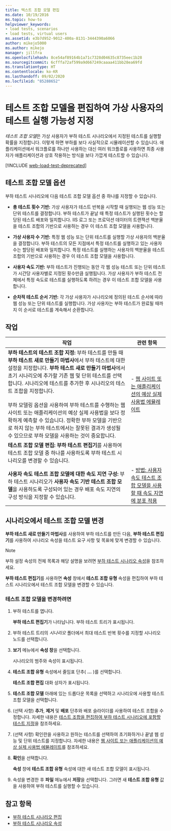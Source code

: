 ```yaml
---
title: 텍스트 조합 모델 편집
ms.date: 10/19/2016
ms.topic: how-to
helpviewer_keywords:
- load tests, scenarios
- load tests, virtual users
ms.assetid: e3b7d952-9012-400a-8131-3444390a6066
author: mikejo5000
ms.author: mikejo
manager: jillfra
ms.openlocfilehash: 8ce54af89164b1a71c7328d04635c8735eec1b28
ms.sourcegitcommit: 6cfffa72af599a9d667249caaaa411bb28ea69fd
ms.translationtype: HT
ms.contentlocale: ko-KR
ms.lasthandoff: 09/02/2020
ms.locfileid: "85288652"
---
```

# <a name="edit-test-mix-models-to-specify-the-probability-of-a-virtual-user-running-a-test"></a>테스트 조합 모델을 편집하여 가상 사용자의 테스트 실행 가능성 지정

*테스트 조합 모델*은 가상 사용자가 부하 테스트 시나리오에서 지정된 테스트를 실행할 확률을 지정합니다. 이렇게 하면 부하를 보다 사실적으로 시뮬레이션할 수 있습니다. 애플리케이션에서 워크플로를 하나만 사용하는 대신 여러 워크플로를 사용하면 최종 사용자가 애플리케이션과 상호 작용하는 방식을 보다 가깝게 테스트할 수 있습니다.

[!INCLUDE [web-load-test-deprecated](includes/web-load-test-deprecated.md)]

## <a name="test-mix-model-options"></a>테스트 조합 모델 옵션

부하 테스트 시나리오에 다음 테스트 조합 모델 옵션 중 하나를 지정할 수 있습니다.

- **총 테스트 횟수 기반:** 가상 사용자가 테스트 반복을 시작할 때 실행되는 웹 성능 또는 단위 테스트를 결정합니다. 부하 테스트가 끝날 때 특정 테스트가 실행된 횟수는 할당된 테스트 배포와 일치합니다. IIS 로그 또는 프로덕션 데이터의 트랜잭션 백분율을 테스트 조합의 기반으로 사용하는 경우 이 테스트 조합 모델을 사용합니다.

- **가상 사용자 수 기반:** 특정 웹 성능 또는 단위 테스트를 실행할 가상 사용자의 백분율을 결정합니다. 부하 테스트의 모든 지점에서 특정 테스트를 실행하고 있는 사용자 수는 할당된 배포와 일치합니다. 특정 테스트를 실행하는 사용자의 백분율을 테스트 조합의 기반으로 사용하는 경우 이 테스트 조합 모델을 사용합니다.

- **사용자 속도 기반:** 부하 테스트가 진행되는 동안 각 웹 성능 테스트 또는 단위 테스트가 시간당 사용자별로 지정된 횟수만큼 실행됩니다. 가상 사용자가 부하 테스트 전체에서 특정 속도로 테스트를 실행하도록 하려는 경우 이 테스트 조합 모델을 사용합니다.

- **순차적 테스트 순서 기반:** 각 가상 사용자가 시나리오에 정의된 테스트 순서에 따라 웹 성능 또는 단위 테스트를 실행합니다. 가상 사용자는 부하 테스트가 완료될 때까지 이 순서로 테스트를 계속해서 순환합니다.

## <a name="tasks"></a>작업

|작업|관련 항목|
|-|-----------------------|
|**부하 테스트의 테스트 조합 지정:** 부하 테스트를 만들 때 **부하 테스트 새로 만들기 마법사**에서 부하 테스트에 대한 설정을 지정합니다. **부하 테스트 새로 만들기 마법사**에서 초기 시나리오에 추가할 기존 웹 및 단위 테스트를 선택합니다. 시나리오에 테스트를 추가한 후 시나리오의 테스트 조합을 지정합니다.<br /><br /> 부하 모델링 옵션을 사용하여 부하 테스트를 수행하는 웹 사이트 또는 애플리케이션의 예상 실제 사용법을 보다 정확하게 예측할 수 있습니다. 정확한 부하 모델을 기반으로 하지 않는 부하 테스트에서는 잘못된 결과가 생성될 수 있으므로 부하 모델을 사용하는 것이 중요합니다.|-   [웹 사이트 또는 애플리케이션의 예상 실제 사용법 에뮬레이트](../test/emulate-real-world-usage-of-a-web-site-in-a-load-test-using-test-mix-models.md)|
|**테스트 조합 모델 편집:** **부하 테스트 편집기**를 사용하여 테스트 조합 모델 중 하나를 사용하도록 부하 테스트 시나리오를 변경할 수 있습니다.||
|**사용자 속도 테스트 조합 모델에 대한 속도 지연 구성:** 부하 테스트 시나리오가 **사용자 속도 기반 테스트 조합 모델**을 사용하도록 구성되어 있는 경우 배포 속도 지연의 구성 방식을 지정할 수 있습니다.|-   [방법: 사용자 속도 테스트 조합 모델을 사용할 때 속도 지연에 분포 적용](../test/how-to-apply-distribution-to-pacing-delay-when-using-a-user-pace-test-mix-model.md)|

## <a name="change-the-test-mix-model-in-a-scenario"></a>시나리오에서 테스트 조합 모델 변경

**부하 테스트 새로 만들기 마법사**를 사용하여 부하 테스트를 만든 다음, **부하 테스트 편집기**를 사용하여 시나리오 속성을 테스트 요구 사항 및 목표에 맞게 변경할 수 있습니다.

> [!NOTE]
> 부하 설정 속성의 전체 목록과 해당 설명을 보려면 [부하 테스트 시나리오 속성](../test/load-test-scenario-properties.md)을 참조하세요.

**부하 테스트 편집기**를 사용하면 **속성** 창에서 **테스트 조합 유형** 속성을 편집하여 부하 테스트 시나리오에서 테스트 조합 모델을 변경할 수 있습니다.

### <a name="to-change-the-test-mix-model"></a>테스트 조합 모델을 변경하려면

1. 부하 테스트를 엽니다.

     **부하 테스트 편집기**가 나타납니다. 부하 테스트 트리가 표시됩니다.

2. 부하 테스트 트리의 *시나리오* 폴더에서 최대 테스트 반복 횟수를 지정할 시나리오 노드를 선택합니다.

3. **보기** 메뉴에서 **속성 창**을 선택합니다.

     시나리오의 범주와 속성이 표시됩니다.

4. **테스트 조합 유형** 속성에서 줄임표 단추( **…** )를 선택합니다.

     **테스트 조합 편집** 대화 상자가 표시됩니다.

5. **테스트 조합 모델** 아래에 있는 드롭다운 목록을 선택하고 시나리오에 사용할 테스트 조합 모델을 선택합니다.

6. (선택 사항) **추가**, **제거** 및 **배포** 단추와 배포 슬라이더를 사용하여 테스트 조합을 수정합니다. 자세한 내용은 [테스트 조합을 편집하여 부하 테스트 시나리오에 포함할 테스트 지정](../test/edit-the-test-mix-to-specify-which-web-browsers-types-in-a-load-test-scenario.md)을 참조하세요.

7. (선택 사항) 확인란을 사용하고 원하는 테스트를 선택하여 초기화하거나 끝낼 웹 성능 및 단위 테스트를 지정합니다. 자세한 내용은 [웹 사이트 또는 애플리케이션의 예상 실제 사용법 에뮬레이트](../test/emulate-real-world-usage-of-a-web-site-in-a-load-test-using-test-mix-models.md)를 참조하세요.

8. **확인**을 선택합니다.

     **속성** 창에 **테스트 조합 유형** 속성에 대한 새 테스트 조합 모델이 표시됩니다.

9. 속성을 변경한 후 **파일** 메뉴에서 **저장**을 선택합니다. 그러면 새 **테스트 조합 유형** 값을 사용하여 부하 테스트를 실행할 수 있습니다.

## <a name="see-also"></a>참고 항목

- [부하 테스트 시나리오 편집](../test/edit-load-test-scenarios.md)
- [부하 테스트 시나리오 속성](../test/load-test-scenario-properties.md)
